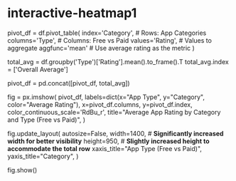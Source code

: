 # interactive-heatmap1
pivot_df = df.pivot_table(
    index='Category',     # Rows: App Categories
    columns='Type',       # Columns: Free vs Paid
    values='Rating',      # Values to aggregate
    aggfunc='mean'        # Use average rating as the metric
)


total_avg = df.groupby('Type')['Rating'].mean().to_frame().T
total_avg.index = ['Overall Average']


pivot_df = pd.concat([pivot_df, total_avg])


fig = px.imshow(
    pivot_df,
    labels=dict(x="App Type", y="Category", color="Average Rating"),
    x=pivot_df.columns,
    y=pivot_df.index,
    color_continuous_scale='RdBu_r',
    title="Average App Rating by Category and Type (Free vs Paid)",
)


fig.update_layout(
    autosize=False,
    width=1400,  # **Significantly increased width for better visibility**
    height=950,  # **Slightly increased height to accommodate the total row**
    xaxis_title="App Type (Free vs Paid)",
    yaxis_title="Category",
)

fig.show()
